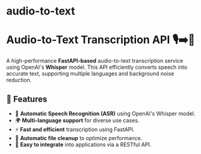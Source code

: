 # audio-to-text


# Audio-to-Text Transcription API 🎙️➡️📝

A high-performance **FastAPI-based** audio-to-text transcription service using OpenAI's **Whisper** model. This API efficiently converts speech into accurate text, supporting multiple languages and background noise reduction.

## 🚀 Features
- 🎤 **Automatic Speech Recognition (ASR)** using OpenAI's Whisper model.
- 🌍 **Multi-language support** for diverse use cases.
- ⚡ **Fast and efficient** transcription using FastAPI.
- 🧹 **Automatic file cleanup** to optimize performance.
- 🔧 **Easy to integrate** into applications via a RESTful API.




